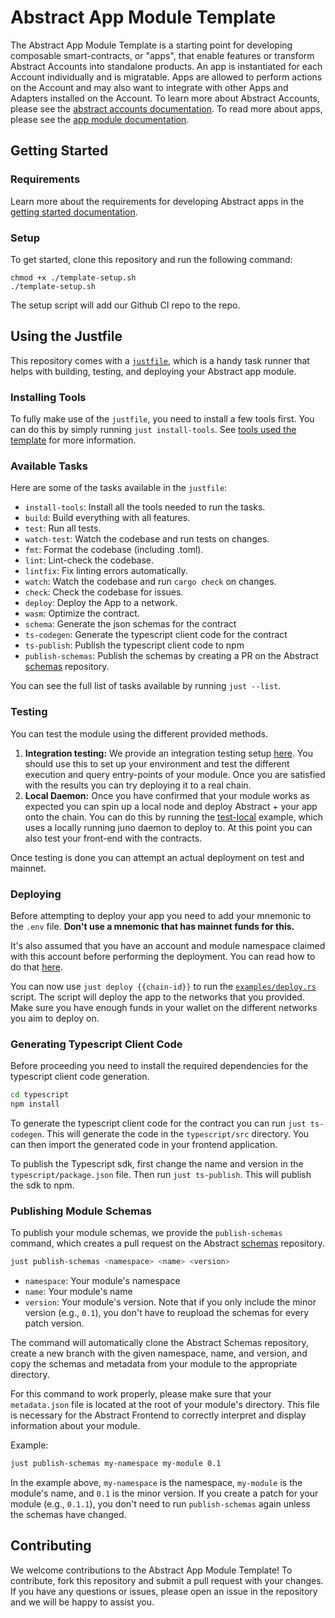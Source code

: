 # Abstract App Module Template

The Abstract App Module Template is a starting point for developing composable smart-contracts, or "apps", that enable features or transform Abstract Accounts into standalone products. An app is instantiated for each Account individually and is migratable. Apps are allowed to perform actions on the Account and may also want to integrate with other Apps and Adapters installed on the Account. To learn more about Abstract Accounts, please see the [abstract accounts documentation](https://docs.abstract.money/4_framework/4_architecture.html). To read more about apps, please see the [app module documentation](https://docs.abstract.money/4_framework/7_module_types.html).

## Getting Started

### Requirements

Learn more about the requirements for developing Abstract apps in the [getting started documentation]([https://docs.abstract.money/get_started/index.html](https://docs.abstract.money/3_get_started/1_index.html)).

### Setup

To get started, clone this repository and run the following command:

```shell
chmod +x ./template-setup.sh
./template-setup.sh
```

The setup script will add our Github CI repo to the repo.

## Using the Justfile

This repository comes with a [`justfile`](https://github.com/casey/just), which is a handy task runner that helps with building, testing, and deploying your Abstract app module.

### Installing Tools

To fully make use of the `justfile`, you need to install a few tools first. You can do this by simply running `just install-tools`. See [tools used the template](https://docs.abstract.money/3_get_started/2_installation.html?#tools-used-in-the-template) for more information.

### Available Tasks

Here are some of the tasks available in the `justfile`:

- `install-tools`: Install all the tools needed to run the tasks.
- `build`: Build everything with all features.
- `test`: Run all tests.
- `watch-test`: Watch the codebase and run tests on changes.
- `fmt`: Format the codebase (including .toml).
- `lint`: Lint-check the codebase.
- `lintfix`: Fix linting errors automatically.
- `watch`: Watch the codebase and run `cargo check` on changes.
- `check`: Check the codebase for issues.
- `deploy`: Deploy the App to a network.
- `wasm`: Optimize the contract.
- `schema`: Generate the json schemas for the contract
- `ts-codegen`: Generate the typescript client code for the contract
- `ts-publish`: Publish the typescript client code to npm
- `publish-schemas`: Publish the schemas by creating a PR on the Abstract [schemas](https://github.com/AbstractSDK/schemas) repository.

You can see the full list of tasks available by running `just --list`.

### Testing

You can test the module using the different provided methods.

1. **Integration testing:** We provide an integration testing setup [here](./tests/integration.rs). You should use this to set up your environment and test the different execution and query entry-points of your module. Once you are satisfied with the results you can try deploying it to a real chain. 
2. **Local Daemon:** Once you have confirmed that your module works as expected you can spin up a local node and deploy Abstract + your app onto the chain. You can do this by running the [test-local](./examples/test-local.rs) example, which uses a locally running juno daemon to deploy to. At this point you can also test your front-end with the contracts.

Once testing is done you can attempt an actual deployment on test and mainnet.

### Deploying

Before attempting to deploy your app you need to add your mnemonic to the `.env` file. **Don't use a mnemonic that has mainnet funds for this.**

It's also assumed that you have an account and module namespace claimed with this account before performing the deployment. You can read how to do that [here](https://docs.abstract.money/4_get_started/5_account_creation.html).

You can now use `just deploy {{chain-id}}` to run the [`examples/deploy.rs`](./examples/deploy.rs) script. The script will deploy the app to the networks that you provided. Make sure you have enough funds in your wallet on the different networks you aim to deploy on.

### Generating Typescript Client Code

Before proceeding you need to install the required dependencies for the typescript client code generation.

```bash
cd typescript
npm install
```

To generate the typescript client code for the contract you can run `just ts-codegen`. This will generate the code in the `typescript/src` directory. You can then import the generated code in your frontend application.

To publish the Typescript sdk, first change the name and version in the `typescript/package.json` file. Then run `just ts-publish`. This will publish the sdk to npm.

### Publishing Module Schemas

To publish your module schemas, we provide the `publish-schemas` command, which creates a pull request on the Abstract [schemas](https://github.com/AbstractSDK/schemas) repository.

```bash
just publish-schemas <namespace> <name> <version>
```

- `namespace`: Your module's namespace
- `name`: Your module's name
- `version`: Your module's version. Note that if you only include the minor version (e.g., `0.1`), you don't have to reupload the schemas for every patch version.

The command will automatically clone the Abstract Schemas repository, create a new branch with the given namespace, name, and version, and copy the schemas and metadata from your module to the appropriate directory.

For this command to work properly, please make sure that your `metadata.json` file is located at the root of your module's directory. This file is necessary for the Abstract Frontend to correctly interpret and display information about your module.

Example:

```bash
just publish-schemas my-namespace my-module 0.1
```

In the example above, `my-namespace` is the namespace, `my-module` is the module's name, and `0.1` is the minor version. If you create a patch for your module (e.g., `0.1.1`), you don't need to run `publish-schemas` again unless the schemas have changed.

## Contributing

We welcome contributions to the Abstract App Module Template! To contribute, fork this repository and submit a pull request with your changes. If you have any questions or issues, please open an issue in the repository and we will be happy to assist you.
